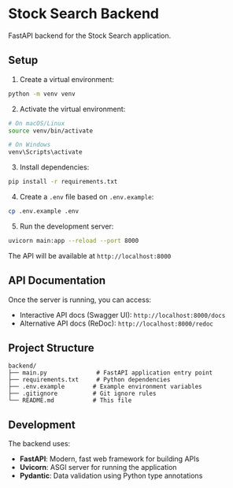 # Stock Search Backend

FastAPI backend for the Stock Search application.

## Setup

1. Create a virtual environment:
```bash
python -m venv venv
```

2. Activate the virtual environment:
```bash
# On macOS/Linux
source venv/bin/activate

# On Windows
venv\Scripts\activate
```

3. Install dependencies:
```bash
pip install -r requirements.txt
```

4. Create a `.env` file based on `.env.example`:
```bash
cp .env.example .env
```

5. Run the development server:
```bash
uvicorn main:app --reload --port 8000
```

The API will be available at `http://localhost:8000`

## API Documentation

Once the server is running, you can access:
- Interactive API docs (Swagger UI): `http://localhost:8000/docs`
- Alternative API docs (ReDoc): `http://localhost:8000/redoc`

## Project Structure

```
backend/
├── main.py              # FastAPI application entry point
├── requirements.txt     # Python dependencies
├── .env.example        # Example environment variables
├── .gitignore          # Git ignore rules
└── README.md           # This file
```

## Development

The backend uses:
- **FastAPI**: Modern, fast web framework for building APIs
- **Uvicorn**: ASGI server for running the application
- **Pydantic**: Data validation using Python type annotations

